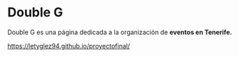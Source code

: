 Double G
===================

Double G es una página dedicada a la organización de **eventos en Tenerife.**

https://letyglez94.github.io/proyectofinal/
